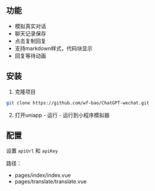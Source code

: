 ## 功能
- 模拟真实对话
- 聊天记录保存
- 点击复制回复
- 支持markdown样式，代码块显示
- 回复等待动画

## 安装

1. 克隆项目
```bash
git clone https://github.com/wf-bao/ChatGPT-wechat.git
```

2. 打开uniapp - 运行 - 运行到小程序模拟器

## 配置

设置 `apiUrl` 和 `apiKey`

路径：
 - pages/index/index.vue
 - pages/translate/translate.vue
